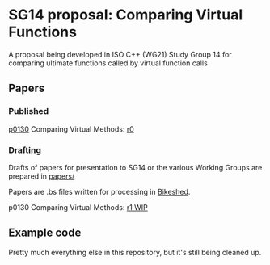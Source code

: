 # SG14 proposal: Comparing Virtual Functions

A proposal being developed in ISO C++ (WG21) Study Group 14 for comparing ultimate functions called by virtual function calls

## Papers
### Published
[p0130](http://wg21.link/p0130) Comparing Virtual Methods: [r0](http://wg21.link/p0130r0)

### Drafting
Drafts of papers for presentation to SG14 or the various Working Groups are prepared in [papers/](papers)

Papers are .bs files written for processing in [Bikeshed](https://tabatkins.github.io/bikeshed/).

p0130 Comparing Virtual Methods: [r1 WIP](https://tbble.github.io/SG14-comparing-virtual-functions/p0130r1.html)

## Example code

Pretty much everything else in this repository, but it's still being cleaned up.
